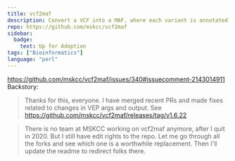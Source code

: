 ```yaml
---
title: vcf2maf
description: Convert a VCF into a MAF, where each variant is annotated to only one of all possible gene isoforms
repo: https://github.com/mskcc/vcf2maf
sidebar:
  badge:
    text: Up for Adoption
tags: ["Bioinformatics"]
language: "perl"
---
```


https://github.com/mskcc/vcf2maf/issues/340#issuecomment-2143014911
Backstory:

> Thanks for this, everyone. I have merged recent PRs and made fixes related to changes in VEP args and output. See https://github.com/mskcc/vcf2maf/releases/tag/v1.6.22

> There is no team at MSKCC working on vcf2maf anymore, after I quit in 2020. But I still have edit rights to the repo. Let me go through all the forks and see which one is a worthwhile replacement. Then I'll update the readme to redirect folks there.
